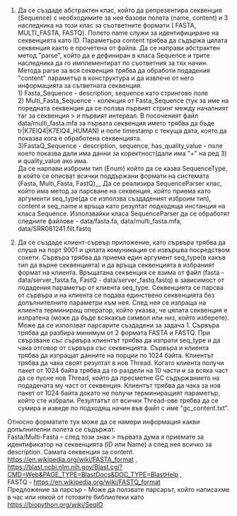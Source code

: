 1. Да се създаде абстрактен клас, който да репрезентира секвенция (Sequencе) с необходимите за нея базови полета (name, content) и 3 наследника на този клас за съответните формати ( FASTA, MULTI_FASTA, FASTQ). Полето name служи за идентифициране на секвенцията като ID. Параметъра content трябва да съдържа цялата секвенция както е прочетена от файла. Да се направи абстрактен метод "parse", който да е дефиниран в класа Sequencе и трите наследника да го имплементират по съответния за тях начин. Метода parse за вся секвенция трябва да обработи подадения "content" параметър в конструктура и да извлече от него информацията за сътветната секвенция.
</br>1) Fasta_Sequence - description, sequence като стрингово поле
</br>2) Multi_Fasta_Sequence - колекция от Fasta_Sequence (тук за име на поредната секвенция да се ползва първият стринг между началният таг за секвенция > и първият интервал. В посоченият файл data/multi_fasta.mfa за първата секвенция името трябва да бъде tr|K7EIQ4|K7EIQ4_HUMAN) и поле timestamp с текуща дата, която да показва кога е обработена секвенцията.
</br>3)FastaQ_Sequence - description, sequence, has_quality_value - поле което показва дали има данни за коректност(дали има "+" на ред 3) и quality_value ако има. 
</br>Да се нарпави изброим тип (Enum) който да се казва SequenceType, в който се описват всички поддържани формати на системата (Fasta, Multi_Fasta, FastQ)__
Да се реализира SequenceParser клас, който има метод за  парсване на секвенция, който приема като аргументи seq_type(да се използва създаденият изброим тип), content и seq_name и връща като резултат подходяща инстанция на класа Sequencе. Използвайки класа SequenceParser да се обработят следните файлове - data/fasta.fa, data/multi_fasta.mfa, data/SRR081241.filt.fastq

2. Да се създаде клиент-сървър приложение, като сървъра трябва да слуша на порт 9001 и цялата комуникация се извършва посредством сокети. Сървъра трябва да приема един аргумент seq_type(в какъв тип да върне секвенцията) и да връща секвенцията в избраният формат на клиента. Връщатана секвенция се взима от файл (fasta - data/server_fasta.fa, FastQ - data/server_fastq.fastq) в зависимост от подадения параметър от клиента seq_type. Секвенцията се парсва от сървъра и на клиента се подава единствено секвенцията без допълнителните параметри към нея. След нея се изпраща на клиента терминиращ оператор, който указва, че цялата секвенция е изпратена (може да бъде всякакъв символ или низ, който изберете). Може да се използват парсарите създадени за задача 1. Сървъра трябва да разбира минимум от 2 формата FASTA и FASTQ. При свързване със сървъра клиентът трябва да изпрати seq_type и да чака отговор от сървъра със секвенцията. Сървъра и клиента трябва да изпращат данните на порции по 1024 байта. Клиентът трябва да чака своят резултат в нов Thread. Когато клиента получи пакет от 1024 байта трябва да го раздели на 10 части и за всяка част да се пусне нов Thread, който да пресметне GC съдържанието на подадената му част от секвенция. Клиентът трябва да чака за нов пакет от 1024 байта докато не получи терминиращият параметър, който сте избрали. Резултатът от всички Thread-ове трябва да се сумира и изведе по подходящ начин във файл с име "gc_content.txt".


Относно форматите тук може да се намери информация какви допълнителни полета се съдържат.
</br >Fasta/Multi-Fasta – след този знак > първата дума я приемате за идентификатор на секвенцията (ID или Name) а след нея всичко за description. Самата секвенция за content. https://en.wikipedia.org/wiki/FASTA_format , https://blast.ncbi.nlm.nih.gov/Blast.cgi?CMD=Web&PAGE_TYPE=BlastDocs&DOC_TYPE=BlastHelp , 
</br >FASTQ - https://en.wikipedia.org/wiki/FASTQ_format
</br >Предложение за парсър -  Може да ползвате парсарът, който написахмe в час или някой от готовите библиотеки като https://biopython.org/wiki/SeqIO 

